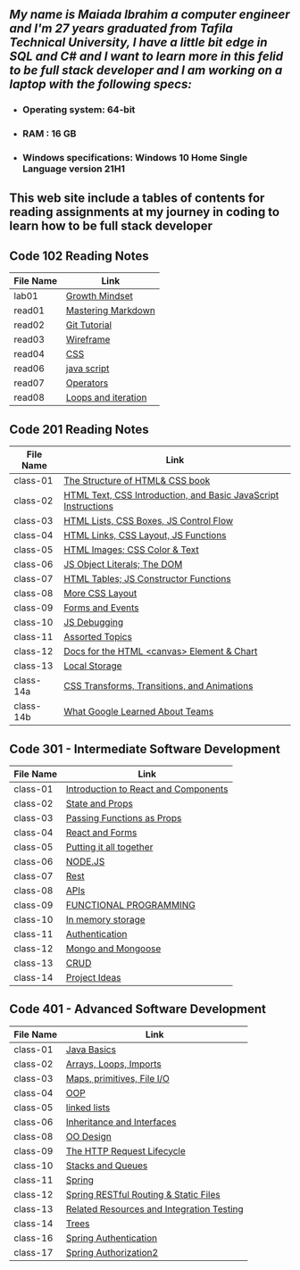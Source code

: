 ##  *My name is Maiada Ibrahim a computer engineer and I'm 27 years graduated from Tafila Technical University, I have a little bit edge in SQL and C# and I want to learn more in this felid to be full stack developer and I am working on a laptop with the following specs:*

* ### Operating system: 64-bit

* ### RAM : 16 GB

* ### Windows specifications: Windows 10 Home Single Language version 21H1 


## This web site include a tables of contents for reading assignments at  my journey in coding to learn how to be full stack developer



## Code 102 Reading Notes

|File Name|Link                                       |        
|------------------  | -------------------------------|
|lab01|[Growth Mindset](https://maiada-ibrahim.github.io/reading-notes/102/lab01)|
|read01  |[Mastering Markdown ](https://maiada-ibrahim.github.io/reading-notes/102/read01)| 
|read02|[Git Tutorial](https://maiada-ibrahim.github.io/reading-notes/102/read02)|
|read03|[Wireframe](https://maiada-ibrahim.github.io/reading-notes/102/read03)|
|read04|[CSS](https://maiada-ibrahim.github.io/reading-notes/102/read04)|
|read06|[java script](https://maiada-ibrahim.github.io/reading-notes/102/read06)|
|read07|[Operators](https://maiada-ibrahim.github.io/reading-notes/102/read07)|
|read08|[Loops and iteration](https://maiada-ibrahim.github.io/reading-notes/102/read08)|




## Code 201 Reading Notes

|File Name|Link                                       |        
|------------------  | -------------------------------|
|class-01|[The Structure of HTML& CSS book](https://maiada-ibrahim.github.io/reading-notes/201/class-01)|
|class-02|[ HTML Text, CSS Introduction, and Basic JavaScript Instructions](https://maiada-ibrahim.github.io/reading-notes/201/class-02)|
|class-03|[HTML Lists, CSS Boxes, JS Control Flow](https://maiada-ibrahim.github.io/reading-notes/201/class-03)                                |
|class-04|[HTML Links, CSS Layout, JS Functions](https://maiada-ibrahim.github.io/reading-notes/201/class-04)                                |
|class-05|[HTML Images; CSS Color & Text](https://maiada-ibrahim.github.io/reading-notes/201/class-05)                                |
|class-06|[JS Object Literals; The DOM](https://maiada-ibrahim.github.io/reading-notes/201/class-06)                                |
|class-07|[HTML Tables; JS Constructor Functions](https://maiada-ibrahim.github.io/reading-notes/201/class-07)                                |
|class-08|[More CSS Layout](https://maiada-ibrahim.github.io/reading-notes/201/class-08)                                |
|class-09|[Forms and Events](https://maiada-ibrahim.github.io/reading-notes/201/class-09)                                |
|class-10|[JS Debugging](https://maiada-ibrahim.github.io/reading-notes/201/class-010)                                |
|class-11|[Assorted Topics](https://maiada-ibrahim.github.io/reading-notes/201/class-011)                                |
|class-12|[Docs for the HTML \<canvas> Element & Chart](https://maiada-ibrahim.github.io/reading-notes/201/class-012)                                |
|class-13|[Local Storage](https://maiada-ibrahim.github.io/reading-notes/201/class-13)                                |
|class-14a|[CSS Transforms, Transitions, and Animations](https://maiada-ibrahim.github.io/reading-notes/201/class-14a)                                |
|class-14b|[What Google Learned About Teams](https://maiada-ibrahim.github.io/reading-notes/201/class-14b) 










## Code 301 - Intermediate Software Development

|File Name           |Link                                       |        
|------------------  | -------------------------------           |
|class-01|[Introduction to React and Components](https://maiada-ibrahim.github.io/reading-notes/301/class-01)|
|class-02|[ State and Props](https://maiada-ibrahim.github.io/reading-notes/301/class-02)                                |
|class-03|[Passing Functions as Props](https://maiada-ibrahim.github.io/reading-notes/301/class-03)|
|class-04|[React and Forms](https://maiada-ibrahim.github.io/reading-notes/301/class-04)|
|class-05|[Putting it all together](https://maiada-ibrahim.github.io/reading-notes/301/class-05)|
|class-06|[NODE.JS](https://maiada-ibrahim.github.io/reading-notes/301/class-06)|
|class-07|[Rest](https://maiada-ibrahim.github.io/reading-notes/301/class-07)|
|class-08|[APIs](https://maiada-ibrahim.github.io/reading-notes/301/class-08)|
|class-09|[FUNCTIONAL PROGRAMMING](https://maiada-ibrahim.github.io/reading-notes/301/class-09)|
|class-10|[In memory storage](https://maiada-ibrahim.github.io/reading-notes/301/class-10)|
|class-11|[ Authentication](https://maiada-ibrahim.github.io/reading-notes/301/class-11)|
|class-12|[ Mongo and Mongoose](https://maiada-ibrahim.github.io/reading-notes/301/class-12)|
|class-13|[ CRUD](https://maiada-ibrahim.github.io/reading-notes/301/class-13)|
|class-14|[ Project Ideas](https://maiada-ibrahim.github.io/reading-notes/301/class-14)|




## Code 401 - Advanced Software Development



|File Name           |Link                                       |        
|------------------  | -------------------------------           |
|class-01|[Java Basics](https://maiada-ibrahim.github.io/reading-notes/401/class-01)|
|class-02|[Arrays, Loops, Imports](https://maiada-ibrahim.github.io/reading-notes/401/class-02)|
|class-03|[Maps, primitives, File I/O](https://maiada-ibrahim.github.io/reading-notes/401/class-03)|
|class-04|[OOP](https://maiada-ibrahim.github.io/reading-notes/401/class-04)|
|class-05|[ linked lists](https://maiada-ibrahim.github.io/reading-notes/401/class-05)|
|class-06|[Inheritance and Interfaces](https://maiada-ibrahim.github.io/reading-notes/401/class-06)|
|class-08|[OO Design](https://maiada-ibrahim.github.io/reading-notes/401/class-08)|
|class-09|[ The HTTP Request Lifecycle](https://maiada-ibrahim.github.io/reading-notes/401/class-09)|
|class-10|[ Stacks and Queues](https://maiada-ibrahim.github.io/reading-notes/401/class-10)|
|class-11|[ Spring](https://maiada-ibrahim.github.io/reading-notes/401/class-11)|
|class-12|[ Spring RESTful Routing & Static Files](https://maiada-ibrahim.github.io/reading-notes/401/class-12)|
|class-13|[Related Resources and Integration Testing](https://maiada-ibrahim.github.io/reading-notes/401/class-13)|
|class-14|[Trees](https://maiada-ibrahim.github.io/reading-notes/401/class-141)|
|class-16|[Spring Authentication](https://maiada-ibrahim.github.io/reading-notes/401/class-16)|
|class-17|[Spring Authorization2](https://maiada-ibrahim.github.io/reading-notes/401/class-17)|